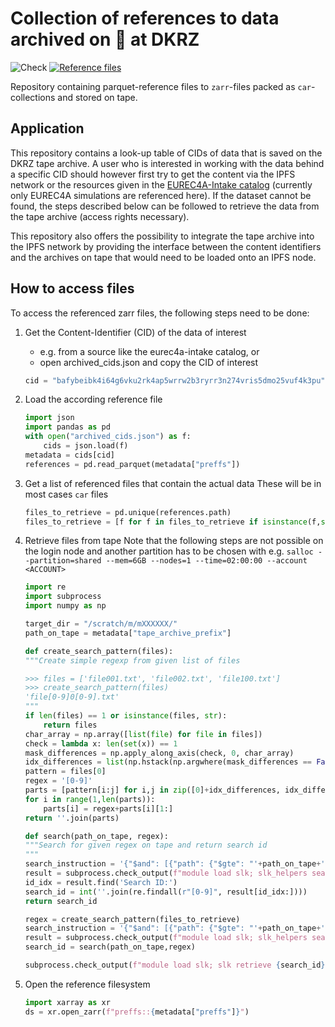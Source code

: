 # Collection of references to data archived on 📼 at DKRZ
![Check](https://github.com/observingclouds/tape_archive_index/actions/workflows/test.yml/badge.svg) [![Reference files](https://img.shields.io/badge/reference%20files-10.5281%2Fzenodo.7017188-blue)](https://doi.org/10.5281/zenodo.7017188)

Repository containing parquet-reference files to `zarr`-files packed as `car`-collections and stored on tape.

## Application
This repository contains a look-up table of CIDs of data that is saved on the DKRZ tape archive. A user who is interested in working with the data behind a specific CID should however first try to get the content via the IPFS network or the resources given in the [EUREC4A-Intake catalog](https://github.com/eurec4a/eurec4a-intake) (currently only EUREC4A simulations are referenced here). If the dataset cannot be found, the steps described below can be followed to retrieve the data from the tape archive (access rights necessary).

This repository also offers the possibility to integrate the tape archive into the IPFS network by providing the interface between the content identifiers and the archives on tape that would need to be loaded onto an IPFS node.

## How to access files
To access the referenced zarr files, the following steps need to be done:

1. Get the Content-Identifier (CID) of the data of interest
    - e.g. from a source like the eurec4a-intake catalog, or
    - open archived_cids.json and copy the CID of interest
    ```python
    cid = "bafybeibk4i64g6vku2rk4ap5wrrw2b3ryrr3n274vris5dmo25vuf4k3pu"
    ```
2. Load the according reference file
    ```python
    import json
    import pandas as pd
    with open("archived_cids.json") as f:
        cids = json.load(f)
    metadata = cids[cid]
    references = pd.read_parquet(metadata["preffs"])
    ```
3. Get a list of referenced files that contain the actual data
    These will be in most cases `car` files
    ```python
    files_to_retrieve = pd.unique(references.path)
    files_to_retrieve = [f for f in files_to_retrieve if isinstance(f,str)]
    ```
4. Retrieve files from tape
    Note that the following steps are not possible on the login node and another partition has to be chosen with e.g. `salloc --partition=shared --mem=6GB --nodes=1 --time=02:00:00 --account <ACCOUNT>`
    ```python
    import re
    import subprocess
    import numpy as np
    
    target_dir = "/scratch/m/mXXXXXX/"
    path_on_tape = metadata["tape_archive_prefix"]

    def create_search_pattern(files):
    """Create simple regexp from given list of files

    >>> files = ['file001.txt', 'file002.txt', 'file100.txt']
    >>> create_search_pattern(files)
    'file[0-9]0[0-9].txt'
    """
    if len(files) == 1 or isinstance(files, str):
        return files
    char_array = np.array([list(file) for file in files])
    check = lambda x: len(set(x)) == 1
    mask_differences = np.apply_along_axis(check, 0, char_array)
    idx_differences = list(np.hstack(np.argwhere(mask_differences == False)))
    pattern = files[0]
    regex = '[0-9]'
    parts = [pattern[i:j] for i,j in zip([0]+idx_differences, idx_differences[0:]+[None])]
    for i in range(1,len(parts)):
        parts[i] = regex+parts[i][1:]
    return ''.join(parts)
    
    def search(path_on_tape, regex):
    """Search for given regex on tape and return search id
    """
    search_instruction = '{"$and": [{"path": {"$gte": "'+path_on_tape+'", "$max_depth": 1}}, {"resources.name": {"$regex": "'+regex+'"}}]}'
    result = subprocess.check_output(f"module load slk; slk_helpers search_limited '{search_instruction}'", shell=True).decode()
    id_idx = result.find('Search ID:')
    search_id = int(''.join(re.findall(r"[0-9]", result[id_idx:])))
    return search_id
    
    regex = create_search_pattern(files_to_retrieve)
    search_instruction = '{"$and": [{"path": {"$gte": "'+path_on_tape+'", "$max_depth": 1}}, {"resources.name": {"$regex": "'+regex+'"}}]}'
    result = subprocess.check_output(f"module load slk; slk_helpers search_limited '{search_instruction}'", shell=True)
    search_id = search(path_on_tape,regex)
    
    subprocess.check_output(f"module load slk; slk retrieve {search_id} {target_dir}")
    ```

5. Open the reference filesystem
    ```python
    import xarray as xr
    ds = xr.open_zarr(f"preffs::{metadata["preffs"]}")
    ```
